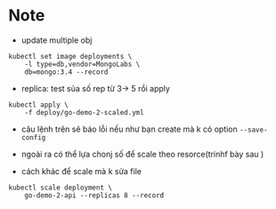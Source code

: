 # Note 
- update multiple obj

```
kubectl set image deployments \
    -l type=db,vendor=MongoLabs \
    db=mongo:3.4 --record
```

- replica: test sủa số rep từ 3-> 5 rồi apply 
```
kubectl apply \
    -f deploy/go-demo-2-scaled.yml
```

- câu lệnh trên sẽ báo lỗi nếu như bạn create mà k có option ```--save-config```

- ngoài ra có thể lựa chonj số để scale theo resorce(trinhf bày sau )

- cách khác để scale mà k sửa file 
```
kubectl scale deployment \
    go-demo-2-api --replicas 8 --record
```